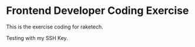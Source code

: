 # Frontend Developer Coding Exercise

This is the exercise coding for raketech.

Testing with my SSH Key.
